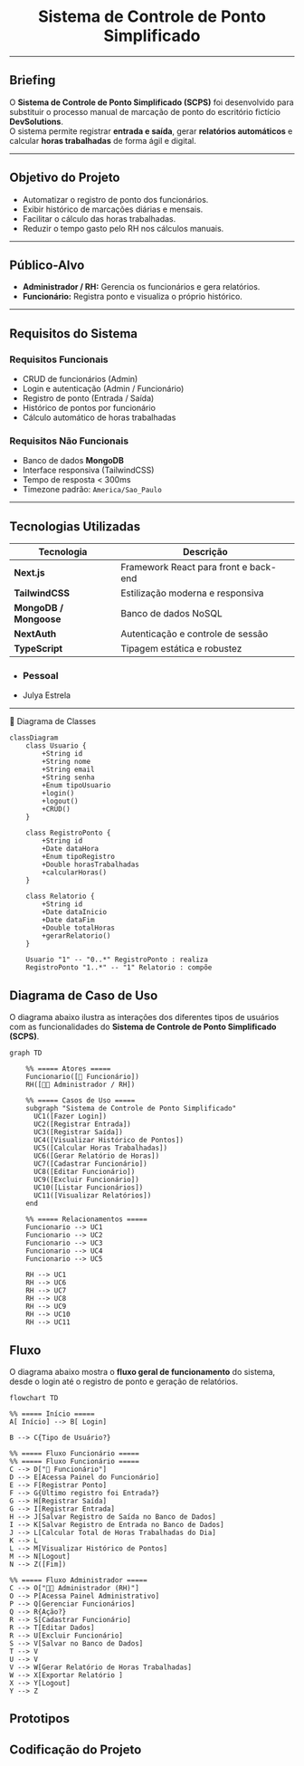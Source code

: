 
<h1 align="center">Sistema de Controle de Ponto Simplificado</h1>


---

## Briefing

O **Sistema de Controle de Ponto Simplificado (SCPS)** foi desenvolvido para substituir o processo manual de marcação de ponto do escritório fictício **DevSolutions**.  
O sistema permite registrar **entrada e saída**, gerar **relatórios automáticos** e calcular **horas trabalhadas** de forma ágil e digital.

---

## Objetivo do Projeto

- Automatizar o registro de ponto dos funcionários.  
- Exibir histórico de marcações diárias e mensais.  
- Facilitar o cálculo das horas trabalhadas.  
- Reduzir o tempo gasto pelo RH nos cálculos manuais.

---

## Público-Alvo

- **Administrador / RH:** Gerencia os funcionários e gera relatórios.  
- **Funcionário:** Registra ponto e visualiza o próprio histórico.

---

##  Requisitos do Sistema

###  Requisitos Funcionais
- CRUD de funcionários (Admin)  
- Login e autenticação (Admin / Funcionário)  
- Registro de ponto (Entrada / Saída)  
- Histórico de pontos por funcionário  
- Cálculo automático de horas trabalhadas  


### Requisitos Não Funcionais
- Banco de dados **MongoDB**  
- Interface responsiva (TailwindCSS)  
- Tempo de resposta < 300ms  
- Timezone padrão: `America/Sao_Paulo`

---

## Tecnologias Utilizadas

| Tecnologia | Descrição |
|-------------|------------|
| **Next.js** | Framework React para front e back-end |
| **TailwindCSS** | Estilização moderna e responsiva |
| **MongoDB / Mongoose** | Banco de dados NoSQL |
| **NextAuth** | Autenticação e controle de sessão |
| **TypeScript** | Tipagem estática e robustez |

- ### Pessoal
 - Julya Estrela
---


🧩 Diagrama de Classes
```mermaid
classDiagram
    class Usuario {
        +String id
        +String nome
        +String email
        +String senha
        +Enum tipoUsuario
        +login()
        +logout()
        +CRUD()
    }

    class RegistroPonto {
        +String id
        +Date dataHora
        +Enum tipoRegistro
        +Double horasTrabalhadas
        +calcularHoras()
    }

    class Relatorio {
        +String id
        +Date dataInicio
        +Date dataFim
        +Double totalHoras
        +gerarRelatorio()
    }

    Usuario "1" -- "0..*" RegistroPonto : realiza
    RegistroPonto "1..*" -- "1" Relatorio : compõe
```


## Diagrama de Caso de Uso

O diagrama abaixo ilustra as interações dos diferentes tipos de usuários com as funcionalidades do **Sistema de Controle de Ponto Simplificado (SCPS)**.

```mermaid
graph TD

    %% ===== Atores =====
    Funcionario([👤 Funcionário])
    RH([🧑‍💼 Administrador / RH])

    %% ===== Casos de Uso =====
    subgraph "Sistema de Controle de Ponto Simplificado"
      UC1([Fazer Login])
      UC2([Registrar Entrada])
      UC3([Registrar Saída])
      UC4([Visualizar Histórico de Pontos])
      UC5([Calcular Horas Trabalhadas])
      UC6([Gerar Relatório de Horas])
      UC7([Cadastrar Funcionário])
      UC8([Editar Funcionário])
      UC9([Excluir Funcionário])
      UC10([Listar Funcionários])
      UC11([Visualizar Relatórios])
    end

    %% ===== Relacionamentos =====
    Funcionario --> UC1
    Funcionario --> UC2
    Funcionario --> UC3
    Funcionario --> UC4
    Funcionario --> UC5

    RH --> UC1
    RH --> UC6
    RH --> UC7
    RH --> UC8
    RH --> UC9
    RH --> UC10
    RH --> UC11
```

##  Fluxo 

O diagrama abaixo mostra o **fluxo geral de funcionamento** do sistema, desde o login até o registro de ponto e geração de relatórios.

```mermaid
flowchart TD

%% ===== Início =====
A[ Início] --> B[ Login]

B --> C{Tipo de Usuário?}

%% ===== Fluxo Funcionário =====
%% ===== Fluxo Funcionário =====
C --> D["🧍 Funcionário"]
D --> E[Acessa Painel do Funcionário]
E --> F[Registrar Ponto]
F --> G{Último registro foi Entrada?}
G --> H[Registrar Saída]
G --> I[Registrar Entrada]
H --> J[Salvar Registro de Saída no Banco de Dados]
I --> K[Salvar Registro de Entrada no Banco de Dados]
J --> L[Calcular Total de Horas Trabalhadas do Dia]
K --> L
L --> M[Visualizar Histórico de Pontos]
M --> N[Logout]
N --> Z([Fim])

%% ===== Fluxo Administrador =====
C --> O["🧑‍💼 Administrador (RH)"]
O --> P[Acessa Painel Administrativo]
P --> Q[Gerenciar Funcionários]
Q --> R{Ação?}
R --> S[Cadastrar Funcionário]
R --> T[Editar Dados]
R --> U[Excluir Funcionário]
S --> V[Salvar no Banco de Dados]
T --> V
U --> V
V --> W[Gerar Relatório de Horas Trabalhadas]
W --> X[Exportar Relatório ]
X --> Y[Logout]
Y --> Z
```

## Prototipos

## Codificação do Projeto
